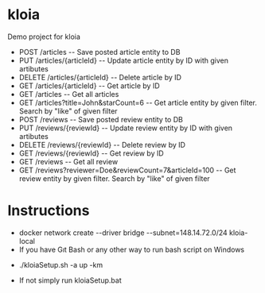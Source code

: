 # kloia
Demo project for kloia
  * POST /articles  --  Save posted article entity to DB
  * PUT /articles/{articleId}  --  Update article entity by ID with given artibutes
  * DELETE /articles/{articleId}  --  Delete article by ID
  * GET /articles/{articleId}  --  Get article by ID
  * GET /articles  --  Get all articles
  * GET /articles?title=John&starCount=6  --  Get article entity by given filter. Search by "like" of given filter
  * POST /reviews  --  Save posted review entity to DB
  * PUT /reviews/{reviewId}  --  Update review entity by ID with given artibutes
  * DELETE /reviews/{reviewId}  --  Delete review by ID
  * GET /reviews/{reviewId}  --  Get review by ID
  * GET /reviews  --  Get all review
  * GET /reviews?reviewer=Doe&reviewCount=7&articleId=100  --  Get review entity by given filter. Search by "like" of given filter


# Instructions
 * docker network create --driver bridge --subnet=148.14.72.0/24 kloia-local
 * If you have Gıt Bash or any other way to run bash script on Windows
  - ./kloiaSetup.sh -a up -km
 * If not simply run kloiaSetup.bat

